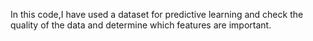 In this code,I have used a dataset for predictive learning and check the quality of the data and determine which features are important.
